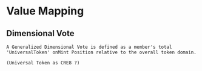 # Value Mapping

## Dimensional Vote

	A Generalized Dimensional Vote is defined as a member's total 'UniversalToken' onMint Position relative to the overall token domain.

	(Universal Token as CRE8 ?)